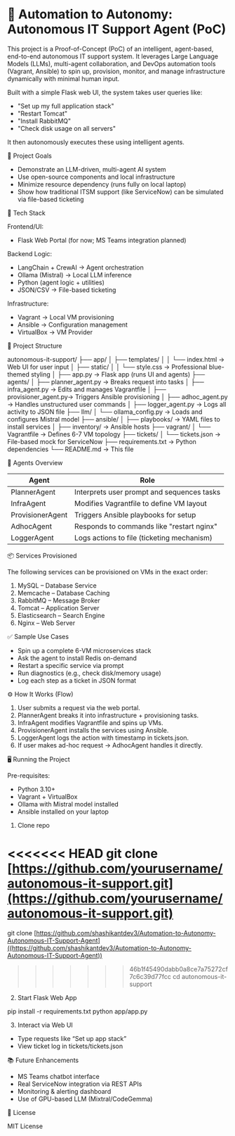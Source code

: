 # 🧠 Automation to Autonomy: Autonomous IT Support Agent (PoC)

This project is a Proof-of-Concept (PoC) of an intelligent, agent-based, end-to-end autonomous IT support system. It leverages Large Language Models (LLMs), multi-agent collaboration, and DevOps automation tools (Vagrant, Ansible) to spin up, provision, monitor, and manage infrastructure dynamically with minimal human input.

Built with a simple Flask web UI, the system takes user queries like:

* "Set up my full application stack"
* "Restart Tomcat"
* "Install RabbitMQ"
* "Check disk usage on all servers"

It then autonomously executes these using intelligent agents.

🚀 Project Goals

* Demonstrate an LLM-driven, multi-agent AI system
* Use open-source components and local infrastructure
* Minimize resource dependency (runs fully on local laptop)
* Show how traditional ITSM support (like ServiceNow) can be simulated via file-based ticketing

🧱 Tech Stack

Frontend/UI:

* Flask Web Portal (for now; MS Teams integration planned)

Backend Logic:

* LangChain + CrewAI → Agent orchestration
* Ollama (Mistral) → Local LLM inference
* Python (agent logic + utilities)
* JSON/CSV → File-based ticketing

Infrastructure:

* Vagrant → Local VM provisioning
* Ansible → Configuration management
* VirtualBox → VM Provider

📂 Project Structure

autonomous-it-support/
├── app/
│   ├── templates/
│   │   └── index.html      → Web UI for user input
│   ├── static/
│   │   └── style.css       → Professional blue-themed styling
│   ├── app.py              → Flask app (runs UI and agents)
├── agents/
│   ├── planner\_agent.py    → Breaks request into tasks
│   ├── infra\_agent.py      → Edits and manages Vagrantfile
│   ├── provisioner\_agent.py→ Triggers Ansible provisioning
│   ├── adhoc\_agent.py      → Handles unstructured user commands
│   ├── logger\_agent.py     → Logs all activity to JSON file
├── llm/
│   └── ollama\_config.py    → Loads and configures Mistral model
├── ansible/
│   ├── playbooks/          → YAML files to install services
│   ├── inventory/          → Ansible hosts
├── vagrant/
│   └── Vagrantfile         → Defines 6-7 VM topology
├── tickets/
│   └── tickets.json        → File-based mock for ServiceNow
├── requirements.txt        → Python dependencies
└── README.md               → This file

🧠 Agents Overview

| Agent            | Role                                       |
| ---------------- | ------------------------------------------ |
| PlannerAgent     | Interprets user prompt and sequences tasks |
| InfraAgent       | Modifies Vagrantfile to define VM layout   |
| ProvisionerAgent | Triggers Ansible playbooks for setup       |
| AdhocAgent       | Responds to commands like "restart nginx"  |
| LoggerAgent      | Logs actions to file (ticketing mechanism) |

📦 Services Provisioned

The following services can be provisioned on VMs in the exact order:

1. MySQL – Database Service
2. Memcache – Database Caching
3. RabbitMQ – Message Broker
4. Tomcat – Application Server
5. Elasticsearch – Search Engine
6. Nginx – Web Server

✅ Sample Use Cases

* Spin up a complete 6-VM microservices stack
* Ask the agent to install Redis on-demand
* Restart a specific service via prompt
* Run diagnostics (e.g., check disk/memory usage)
* Log each step as a ticket in JSON format

⚙️ How It Works (Flow)

1. User submits a request via the web portal.
2. PlannerAgent breaks it into infrastructure + provisioning tasks.
3. InfraAgent modifies Vagrantfile and spins up VMs.
4. ProvisionerAgent installs the services using Ansible.
5. LoggerAgent logs the action with timestamp in tickets.json.
6. If user makes ad-hoc request → AdhocAgent handles it directly.

🖥️ Running the Project

Pre-requisites:

* Python 3.10+
* Vagrant + VirtualBox
* Ollama with Mistral model installed
* Ansible installed on your laptop

1. Clone repo

<<<<<<< HEAD
git clone [https://github.com/yourusername/autonomous-it-support.git](https://github.com/yourusername/autonomous-it-support.git)
=======
git clone [https://github.com/shashikantdev3/Automation-to-Autonomy-Autonomous-IT-Support-Agent]((https://github.com/shashikantdev3/Automation-to-Autonomy-Autonomous-IT-Support-Agent))
>>>>>>> 46b1f45490dabb0a8ce7a75272cf7c6c39d77fcc
cd autonomous-it-support

2. Start Flask Web App

pip install -r requirements.txt
python app/app.py

3. Interact via Web UI

* Type requests like “Set up app stack”
* View ticket log in tickets/tickets.json

📚 Future Enhancements

* MS Teams chatbot interface
* Real ServiceNow integration via REST APIs
* Monitoring & alerting dashboard
* Use of GPU-based LLM (Mixtral/CodeGemma)

📄 License

MIT License
